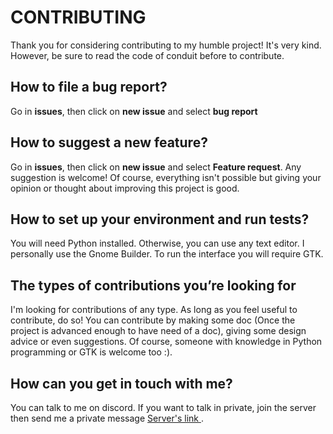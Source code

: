 # CONTRIBUTING

Thank you for considering contributing to my humble project! It's very kind. However, be sure to read the code of conduit before to contribute.

## How to file a bug report?
Go in **issues**, then click on **new issue** and select **bug report**

## How to suggest a new feature?
Go in **issues**, then click on **new issue** and select **Feature request**. Any suggestion is welcome! Of course, everything isn't possible but giving your opinion or thought about improving this project is good.

## How to set up your environment and run tests?
You will need Python installed. Otherwise, you can use any text editor. I personally use the Gnome Builder.
To run the interface you will require GTK.

## The types of contributions you’re looking for
I'm looking for contributions of any type. As long as you feel useful to contribute, do so! You can contribute by making some doc (Once the project is advanced enough to have need of a doc), giving some design advice or even suggestions. Of course, someone with knowledge in Python programming or GTK is welcome too :).

## How can you get in touch with me?
You can talk to me on discord. If you want to talk in private, join the server then send me a private message 
[Server's link ](https://discord.gg/hSey9Bv).
